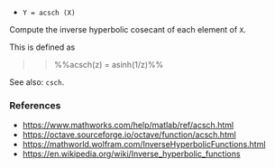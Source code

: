- `Y = acsch (X)`

Compute the inverse hyperbolic cosecant of each element of `X`.

This is defined as

> > %%acsch(z) = asinh(1/z)%%

See also: `csch`.

### References

- https://www.mathworks.com/help/matlab/ref/acsch.html
- https://octave.sourceforge.io/octave/function/acsch.html
- https://mathworld.wolfram.com/InverseHyperbolicFunctions.html
- https://en.wikipedia.org/wiki/Inverse_hyperbolic_functions
